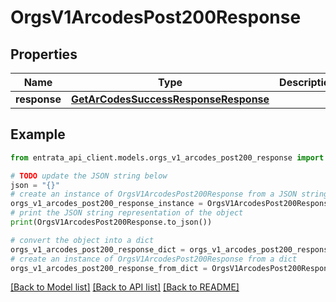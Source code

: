 # OrgsV1ArcodesPost200Response


## Properties

Name | Type | Description | Notes
------------ | ------------- | ------------- | -------------
**response** | [**GetArCodesSuccessResponseResponse**](GetArCodesSuccessResponseResponse.md) |  | 

## Example

```python
from entrata_api_client.models.orgs_v1_arcodes_post200_response import OrgsV1ArcodesPost200Response

# TODO update the JSON string below
json = "{}"
# create an instance of OrgsV1ArcodesPost200Response from a JSON string
orgs_v1_arcodes_post200_response_instance = OrgsV1ArcodesPost200Response.from_json(json)
# print the JSON string representation of the object
print(OrgsV1ArcodesPost200Response.to_json())

# convert the object into a dict
orgs_v1_arcodes_post200_response_dict = orgs_v1_arcodes_post200_response_instance.to_dict()
# create an instance of OrgsV1ArcodesPost200Response from a dict
orgs_v1_arcodes_post200_response_from_dict = OrgsV1ArcodesPost200Response.from_dict(orgs_v1_arcodes_post200_response_dict)
```
[[Back to Model list]](../README.md#documentation-for-models) [[Back to API list]](../README.md#documentation-for-api-endpoints) [[Back to README]](../README.md)



